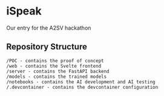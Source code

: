 # iSpeak
Our entry for the A2SV hackathon

## Repository Structure
```
/POC - contains the proof of concept
/web - contains the Svelte frontend
/server - contains the FastAPI backend
/models - contains the trained models
/notebooks - contains the AI development and AI testing
/.devcontainer - contains the devcontainer configuration
```

